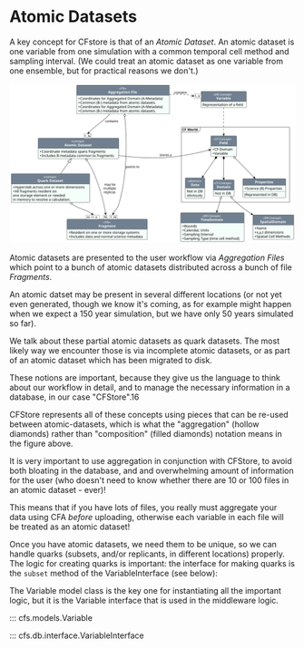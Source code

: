 # Atomic Datasets

A key concept for CFstore is that of an _Atomic Dataset_. An atomic dataset is one variable from one simulation with a common temporal cell method and sampling interval. (We could treat an
atomic dataset as one variable from one ensemble, but for practical reasons we don't.)

![file](diagrams/out/as-uml-definition.svg)

Atomic datasets are presented to the user workflow via _Aggregation Files_ which point to a bunch of atomic datasets distributed across a bunch of file _Fragments_.

An atomic datset may be present in several different locations (or not yet even generated, though we know it's coming, as for example might happen when we expect a 150 year simulation, but we have only 50 years simulated so far). 

We talk about these partial atomic datasets as quark datasets. The most likely way we encounter those is via incomplete atomic datasets, or as part of an atomic dataset which has been migrated to disk. 

These notions are important, because they give us the language to think about our workflow in detail, and to manage the necessary information in a database, in our case "CFStore".16 

CFStore represents all of these concepts using pieces that can be re-used between atomic-datasets, which is what the "aggregation" (hollow diamonds) rather than "composition" (filled diamonds) notation means in the figure above.

It is very important to use aggregation in conjunction with CFStore, to avoid both bloating in the database, and and overwhelming amount of information for the user (who doesn't need to know whether there are 10 or 100 files in an atomic dataset - ever)!

This means that if you have lots of files,  you really must aggregate your data using CFA _before_ uploading, otherwise each variable in each file will be treated as an atomic dataset!

Once you have atomic datasets, we need them to be unique, so we can handle quarks (subsets, and/or replicants, in different locations) properly. The logic for creating quarks is important: the interface for making quarks is the `subset` method of the VariableInterface (see below):

The Variable model class is the key one for instantiating all the important logic, but it is the Variable interface that is used in the middleware logic.

::: cfs.models.Variable

::: cfs.db.interface.VariableInterface